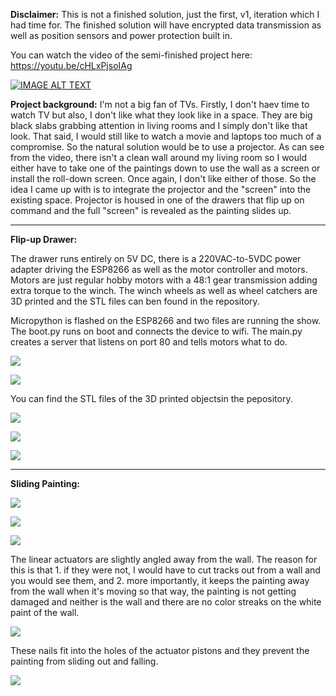 **Disclaimer:** This is not a finished solution, just the first, v1, iteration which I had time for. The finished solution will have encrypted data transmission as well as position sensors and power protection built in.

You can watch the video of the semi-finished project here: https://youtu.be/cHLxPjsoIAg

[![IMAGE ALT TEXT](http://img.youtube.com/vi/cHLxPjsoIAg/0.jpg)](http://www.youtube.com/watch?v=cHLxPjsoIAg "Incognito Home Theater")

**Project background:** I'm not a big fan of TVs. Firstly, I don't haev time to watch TV but also, I don't like what they look like in a space. They are big black slabs grabbing attention in living rooms and I simply don't like that look. That said, I would still like to watch a movie and laptops too much of a compromise. So the natural solution would be to use a projector. As can see from the video, there isn't a clean wall around my living room so I would either have to take one of the paintings down to use the wall as a screen or install the roll-down screen. Once again, I don't like either of those. So the idea I came up with is to integrate the projector and the "screen" into the existing space. Projector is housed in one of the drawers that flip up on command and the full "screen" is revealed as the painting slides up. 
______________________________

**Flip-up Drawer:**

The drawer runs entirely on 5V DC, there is a 220VAC-to-5VDC power adapter driving the ESP8266 as well as the motor controller and motors.
Motors are just regular hobby motors with a 48:1 gear transmission adding extra torque to the winch. The winch wheels as well as wheel catchers are 3D printed and the STL files can ben found in the repository.

Micropython is flashed on the ESP8266 and two files are running the show. The boot.py runs on boot and connects the device to wifi. The main.py creates a server that listens on port 80 and tells motors what to do.

![ ](/drawer1.gif)

![ ](/IMG_4312.jpg)

You can find the STL files of the 3D printed objectsin the pepository.

![ ](/IMG_4310.jpg)

![ ](/IMG_4311.jpg)

![ ](/drawer2.gif)

______________________________

**Sliding Painting:**

![ ](/painting.gif)

![ ](/IMG_4292.jpg)

![ ](/IMG_4336.jpg)

The linear actuators are slightly angled away from the wall. The reason for this is that 1. if they were not, I would have to cut tracks out from a wall and you would see them, and 2. more importantly, it keeps the painting away from the wall when it's moving so that way, the painting is not getting damaged and neither is the wall and there are no color streaks on the white paint of the wall.

![ ](/IMG_4338.jpg)

These nails fit into the holes of the actuator pistons and they prevent the painting from sliding out and falling.

![ ](/IMG_4337.jpg)
